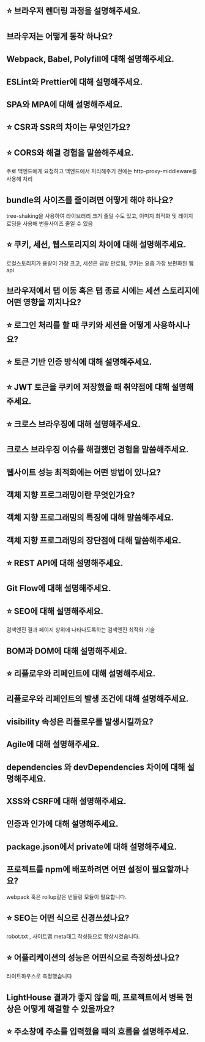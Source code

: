 ## ⭐ 브라우저 렌더링 과정을 설명해주세요.
## 브라우저는 어떻게 동작 하나요?
## Webpack, Babel, Polyfill에 대해 설명해주세요.
## ESLint와 Prettier에 대해 설명해주세요.
## SPA와 MPA에 대해 설명해주세요.
## ⭐ CSR과 SSR의 차이는 무엇인가요?
## ⭐ CORS와 해결 경험을 말씀해주세요.
주로 백엔드에게 요청하고 백엔드에서 처리해주기 전에는 http-proxy-middleware를 사용해 처리
## bundle의 사이즈를 줄이려면 어떻게 해야 하나요?
tree-shaking을 사용하여 라이브러리 크기 줄일 수도 있고, 이미지 최적화 및 레이지 로딩을 사용해 번들사이즈 줄일 수 있음
## ⭐ 쿠키, 세션, 웹스토리지의 차이에 대해 설명해주세요.
로컬스토리지가 용량이 가장 크고, 세션은 금방 만료됨, 쿠키는 요즘 가장 보편화된 웹api
## 브라우저에서 탭 이동 혹은 탭 종료 시에는 세션 스토리지에 어떤 영향을 끼치나요?
## ⭐ 로그인 처리를 할 때 쿠키와 세션을 어떻게 사용하시나요?
## ⭐ 토큰 기반 인증 방식에 대해 설명해주세요.
## ⭐ JWT 토큰을 쿠키에 저장했을 때 취약점에 대해 설명해주세요.
## ⭐ 크로스 브라우징에 대해 설명해주세요.
## 크로스 브라우징 이슈를 해결했던 경험을 말씀해주세요.
## 웹사이트 성능 최적화에는 어떤 방법이 있나요?
## 객체 지향 프로그래밍이란 무엇인가요?
## 객체 지향 프로그래밍의 특징에 대해 말씀해주세요.
## 객체 지향 프로그래밍의 장단점에 대해 말씀해주세요.
## ⭐ REST API에 대해 설명해주세요.
## Git Flow에 대해 설명해주세요.

## ⭐ SEO에 대해 설명해주세요.
검색엔진 결과 페이지 상위에 나타나도록하는 검색엔진 최적화 기술
## BOM과 DOM에 대해 설명해주세요.
## ⭐ 리플로우와 리페인트에 대해 설명해주세요.
## 리플로우와 리페인트의 발생 조건에 대해 설명해주세요.
## visibility 속성은 리플로우를 발생시킬까요?
## Agile에 대해 설명해주세요.
## dependencies 와 devDependencies 차이에 대해 설명해주세요.
## XSS와 CSRF에 대해 설명해주세요.
## 인증과 인가에 대해 설명해주세요.

## package.json에서 private에 대해 설명해주세요.
## 프로젝트를 npm에 배포하려면 어떤 설정이 필요할까나요?
webpack 혹은 rollup같은 번들링 모듈이 필요합니다.
## ⭐ SEO는 어떤 식으로 신경쓰셨나요?
robot.txt , 사이트맵 meta태그 작성등으로 향상시켰습니다.
## ⭐ 어플리케이션의 성능은 어떤식으로 측정하셨나요?
라이트하우스로 측정했습니다
## LightHouse 결과가 좋지 않을 때, 프로젝트에서 병목 현상은 어떻게 해결할 수 있을까요?
## ⭐ 주소창에 주소를 입력했을 때의 흐름을 설명해주세요.
